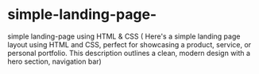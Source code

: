 # simple-landing-page-
simple landing-page using HTML &amp; CSS ( Here's a simple landing page layout using HTML and CSS, perfect for showcasing a product, service, or personal portfolio. This description outlines a clean, modern design with a hero section, navigation bar)
